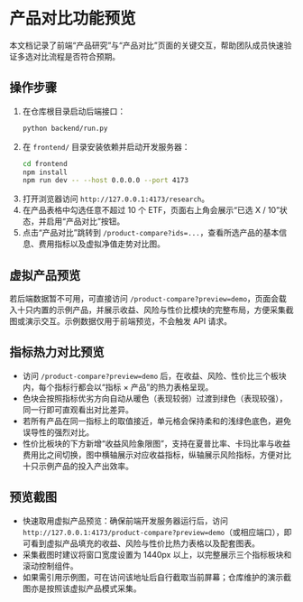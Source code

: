 # 产品对比功能预览

本文档记录了前端“产品研究”与“产品对比”页面的关键交互，帮助团队成员快速验证多选对比流程是否符合预期。

## 操作步骤

1. 在仓库根目录启动后端接口：
   ```bash
   python backend/run.py
   ```
2. 在 `frontend/` 目录安装依赖并启动开发服务器：
   ```bash
   cd frontend
   npm install
   npm run dev -- --host 0.0.0.0 --port 4173
   ```
3. 打开浏览器访问 `http://127.0.0.1:4173/research`。
4. 在产品表格中勾选任意不超过 10 个 ETF，页面右上角会展示“已选 X / 10”状态，并启用“产品对比”按钮。
5. 点击“产品对比”跳转到 `/product-compare?ids=...`，查看所选产品的基本信息、费用指标以及虚拟净值走势对比图。

## 虚拟产品预览

若后端数据暂不可用，可直接访问 `/product-compare?preview=demo`，页面会载入十只内置的示例产品，并展示收益、风险与性价比模块的完整布局，方便采集截图或演示交互。示例数据仅用于前端预览，不会触发 API 请求。

## 指标热力对比预览

- 访问 `/product-compare?preview=demo` 后，在收益、风险、性价比三个板块内，每个指标行都会以“指标 × 产品”的热力表格呈现。
- 色块会按照指标优劣方向自动从暖色（表现较弱）过渡到绿色（表现较强），同一行即可直观看出对比差异。
- 若所有产品在同一指标上的取值接近，单元格会保持柔和的浅绿色底色，避免误导性的强烈对比。
- 性价比板块的下方新增“收益风险象限图”，支持在夏普比率、卡玛比率与收益费用比之间切换，图中横轴展示对应收益指标，纵轴展示风险指标，方便对比十只示例产品的投入产出效率。

## 预览截图

- 快速取用虚拟产品预览：确保前端开发服务器运行后，访问 `http://127.0.0.1:4173/product-compare?preview=demo`（或相应端口），即可看到虚拟产品填充的收益、风险与性价比热力表格以及配套图表。
- 采集截图时建议将窗口宽度设置为 1440px 以上，以完整展示三个指标板块和滚动控制组件。
- 如果需引用示例图，可在访问该地址后自行截取当前屏幕；仓库维护的演示截图亦是按照该虚拟产品模式采集。

